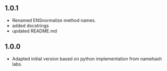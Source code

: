 ## 1.0.1

- Renamed ENSnormalize method names.
- added docstrings
- updated README.md

## 1.0.0

- Adapted initial version based on python implementation from namehash labs.
